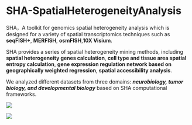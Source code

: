 # SHA-SpatialHeterogeneityAnalysis
SHA，A toolkit for genomics spatial heterogeneity analysis which is designed for a variety of spatial transcriptomics techniques such as **seqFISH+**, **MERFISH**, **osmFISH**,**10X Visium**.

SHA provides a series of spatial heterogeneity mining methods, including **spatial heterogeneity genes calculation**, **cell type and tissue area spatial entropy calculation**, **gene expression regulation network based on geographically weighted regression**, **spatial accessibility analysis**.

We analyzed different datasets from three domains: ***neurobiology, tumor biology, and developmental biology*** based on SHA computational frameworks.

![](https://tva1.sinaimg.cn/large/008i3skNgy1gr4b8i6plcj31hr0u041x.jpg)

![](https://tva1.sinaimg.cn/large/008i3skNgy1gr4cw7xpbsj31e20run6l.jpg)
